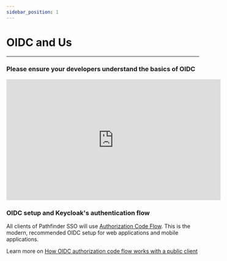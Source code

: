 ```yaml
---
sidebar_position: 1
---
```


# OIDC and Us

---

### Please ensure your developers understand the basics of OIDC

<iframe width="560" height="315" src="https://www.youtube-nocookie.com/embed/TKU7KycFL2w?si=_vwld-fhrHmnU60r" title="YouTube video player" frameborder="0" allow="accelerometer; autoplay; clipboard-write; encrypted-media; gyroscope; picture-in-picture; web-share" allowfullscreen></iframe>

### OIDC setup and Keycloak's authentication flow

All clients of Pathfinder SSO will use [Authorization Code Flow](https://auth0.com/docs/authorization/flows/authorization-code-flow). This is the modern, recommended OIDC setup for web applications and mobile applications.

Learn more on [How OIDC authorization code flow works with a public client](https://www.pingidentity.com/en/company/blog/posts/2018/securely-using-oidc-authorization-code-flow-public-client-single-page-apps.html)
